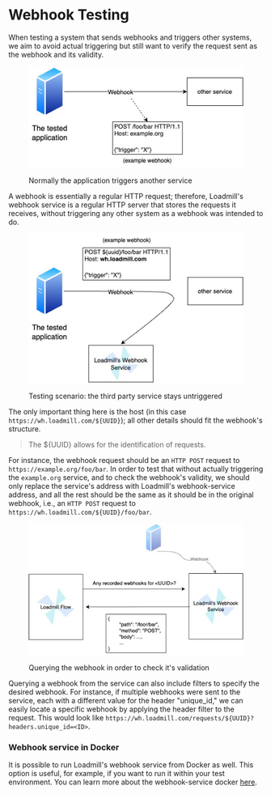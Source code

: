 # Webhook Testing

When testing a system that sends webhooks and triggers other systems, we aim to avoid actual triggering but still want to verify the request sent as the webhook and its validity.

<figure><img src="../.gitbook/assets/webhook_irl.jpg" alt=""><figcaption><p>Normally the application triggers another service</p></figcaption></figure>

A webhook is essentially a regular HTTP request; therefore, Loadmill's webhook service is a regular HTTP server that stores the requests it receives, without triggering any other system as a webhook was intended to do.

<figure><img src="../.gitbook/assets/webhook_in_tests.jpg" alt=""><figcaption><p>Testing scenario: the third party service stays untriggered</p></figcaption></figure>

The only important thing here is the host (in this case `https://wh.loadmill.com/${UUID}`); all other details should fit the webhook's structure.

> The ${UUID} allows for the identification of requests.

For instance, the webhook request should be an `HTTP POST` request to `https://example.org/foo/bar`. In order to test that without actually triggering the `example.org` service, and to check the webhook's validity, we should only replace the service's address with Loadmill's webhook-service address, and all the rest should be the same as it should be in the original webhook, i.e., an `HTTP POST` request to `https://wh.loadmill.com/${UUID}/foo/bar`.

<figure><img src="../.gitbook/assets/webhooks_test.jpg" alt=""><figcaption><p>Querying the webhook in order to check it's validation</p></figcaption></figure>

Querying a webhook from the service can also include filters to specify the desired webhook. For instance, if multiple webhooks were sent to the service, each with a different value for the header "unique\_id," we can easily locate a specific webhook by applying the header filter to the request. This would look like `https://wh.loadmill.com/requests/${UUID}?headers.unique_id=<ID>`.

### Webhook service in Docker

It is possible to run Loadmill's webhook service from Docker as well. This option is useful, for example, if you want to run it within your test environment. You can learn more about the webhook-service docker [here](https://hub.docker.com/r/loadmill/webhook-service).
